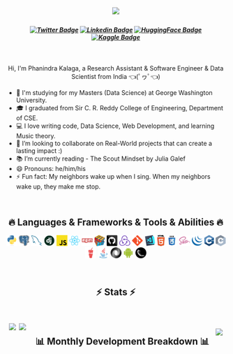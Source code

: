 <h1 align="center">
  <a href="https://git.io/typing-svg">
    <img src="https://readme-typing-svg.herokuapp.com/?lines=Hello,+There!+👋;I+am+Phanindra+Kalaga...;Nice+to+meet+you!&center=true&size=30">
  </a>
</h1>

<h5 align="center">

[![Twitter Badge](https://img.shields.io/badge/-Twitter-00acee?style=flat-square&logo=X&logoColor=black)](https://x.com/phanindraMax)
[![Linkedin Badge](https://img.shields.io/badge/-LinkedIn-0e76a8?style=flat-square&logo=Linkedin&logoColor=white)](https://www.linkedin.com/in/phanindra-max/)
[![HuggingFace Badge](https://img.shields.io/badge/%F0%9F%A4%97-HuggingFace-yellow?style=flat-square)](https://huggingface.co/Phanindra-max)
[![Kaggle Badge](https://img.shields.io/badge/Kaggle-20BEFF?style=flat-square&logo=Kaggle&logoColor=white)](https://www.kaggle.com/kspkumar)

</h5>
<br>

<p align="center">
  Hi, I'm Phanindra Kalaga, a Research Assistant & Software Engineer & Data Scientist from India 👈(ﾟヮﾟ👈)
  <br>
  <ul>
  
  <li> 🔬 I'm studying for my Masters (Data Science) at George Washington University. </li>
 
  <li> 🎓 I graduated from Sir C. R. Reddy College of Engineering, Department of CSE. </li>

<li> 💻 I love writing code, Data Science, Web Development, and learning Music theory. </li>

<li> 💞️ I’m looking to collaborate on Real-World projects that can create a lasting impact :) </li>

<li> 📚 I’m currently reading - The Scout Mindset by Julia Galef</li>

<li> 😄 Pronouns: he/him/his </li>

<li> ⚡ Fun fact: My neighbors wake up when I sing. When my neighbors wake up, they make me stop. </li>

  </ul>
</p>

<!-- <img align="right" src="https://visitor-badge.laobi.icu/badge?page_id=phanindra-max.phanindra-max"> -->
<br>
<h2 align="center">🔥 Languages & Frameworks & Tools & Abilities 🔥</h2>
<p align="center">
  <code><img title="Python" height="25" src="images/python-original.svg"></code>
  <code><img title="PostgreSQL" height="25" src="images/postgresql.svg"></code>
  <code><img title="MySQL" height="25" src="images/mysql.svg"></code>
  <code><img title="Django" height="25" src="images/django.png"></code>
  <code><img title="Javascript" height="25" src="images/javascript.svg"></code>
  <code><img title="React" height="25" src="images/react-original.svg"></code>
  <code><img title="npm" height="25" src="images/npm.svg"></code>
  <code><img title="Problem Solving" height="25" src="images/problemSolving.png"></code>
  <code><img title="GitHub" height="25" src="images/github.svg"></code>
  <code><img title="Redux" height="25" src="images/redux.svg"></code>
  <code><img title="Git" height="25" src="images/git-original.svg"></code>
  <code><img title="Visual Studio Code" height="25" src="images/vscode.png"></code>
  <code><img title="HTML5" height="25" src="images/html5.svg"></code>
  <code><img title="CSS" height="25" src="images/css.svg"></code>
  <code><img title="SASS" height="25" src="images/sass.svg"></code>
  <code><img title="JQuery" height="25" src="images/jquery-original.svg"></code>
  <code><img title="C++" height="25" src="images/cpp.svg"></code>
  <code><img title="C" height="25" src="images/c.svg"></code>
  <code><img title="Gulp" height="25" src="images/gulp.svg"></code>
  <code><img title="Java" height="25" src="images/java-original.svg"></code>
  <code><img title="JSON" height="25" src="images/json.svg"></code>
  <code><img title="Android" height="25" src="images/android.svg"></code>
  <code><img title="Flask" height="25" src="images/flask.png"></code>
</p>

<br>
<h2 align="center">⚡ Stats ⚡</h2>
<br>
<p align=justify>
  <div align=center style="display: flex;justify-content: space-evenly;">
  <a href="https://github.com/phanindra-max/github-readme-stats" title="Go to Source">
      <img align=center width=390 src="https://github-readme-stats.vercel.app/api?username=phanindra-max&show=reviews,discussions_started,discussions_answered,prs_merged,prs_merged_percentage&show_icons=true&theme=dark" />
    </a>

   <a href="https://github.com/phanindra-max/github-readme-stats">
      <img align=center height=200 src="https://github-readme-stats.vercel.app/api/top-langs/?username=phanindra-max&hide=c%23,powershell,Mathematica,Ruby,Objective-C,Objective-C%2b%2b,Cuda&title_color=61dafb&text_color=ffffff&icon_color=61dafb&bg_color=20232a&langs_count=8&layout=compact&border_color=61dafb&hide_sborder=true&size_weight=0.5&count_weight=0.5" />
    </a>
</p>

<br>

<h2 align="center">📊 Monthly Development Breakdown 📊</h2>
<br>
<p align="center">
  <img src="https://github-readme-activity-graph.vercel.app/graph?username=phanindra-max&theme=react-dark&bg_color=20232a&hide_border=true" width="100%"/>
</p>

<!-- ![Phanindra's wakatime stats](https://github-readme-stats.vercel.app/api/wakatime?username=phanindra_max) -->

<!---
phanindra-max/phanindra-max is a ✨ special ✨ repository because its `README.md` (this file) appears on your GitHub profile.
You can click the Preview link to take a look at your changes.
--->
